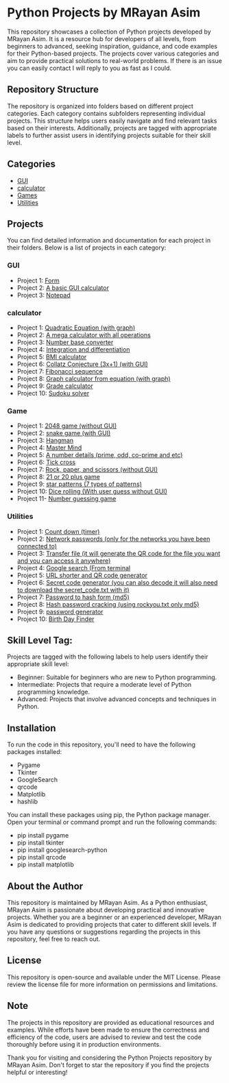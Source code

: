 # Python Projects by MRayan Asim

This repository showcases a collection of Python projects developed by MRayan Asim. It is a resource hub for developers of all levels, from beginners to advanced, seeking inspiration, guidance, and code examples for their Python-based projects. The projects cover various categories and aim to provide practical solutions to real-world problems. If there is an issue you can easily contact I will reply to you as fast as I could.

## Repository Structure

The repository is organized into folders based on different project categories. Each category contains subfolders representing individual projects. This structure helps users easily navigate and find relevant tasks based on their interests. Additionally, projects are tagged with appropriate labels to further assist users in identifying projects suitable for their skill level.

## Categories

- [GUI](https://github.com/drik493/python_projects/tree/main/GUI)
- [calculator](https://github.com/drik493/python_projects/tree/main/Calculator)
- [Games](https://github.com/drik493/python_projects/tree/main/Game)
- [Utilities](https://github.com/drik493/python_projects/tree/main/Utilities)

## Projects

You can find detailed information and documentation for each project in their folders. Below is a list of projects in each category:

### GUI

- Project  1: [ Form ](https://github.com/drik493/python_projects/blob/main/GUI/Form.py)
- Project  2: [ A basic GUI calculator ](https://github.com/drik493/python_projects/blob/main/GUI/A_basic_gui_calculator.py)
- Project  3: [ Notepad ](https://github.com/drik493/python_projects/blob/main/GUI/notepad.py)

### calculator

- Project  1: [ Quadratic Equation (with graph) ](https://github.com/drik493/python_projects/blob/main/Calculator/Quadratic_Equation.py)
- Project  2: [ A mega calculator with all operations ](https://github.com/drik493/python_projects/blob/main/Calculator/mega_calculator.py)
- Project  3: [ Number base converter ](https://github.com/drik493/python_projects/blob/main/Calculator/number_base.py)
- Project  4: [ Integration and differentiation ](https://github.com/drik493/python_projects/blob/main/Calculator/int_diff.py)
- Project  5: [ BMI calculator ](https://github.com/drik493/python_projects/blob/main/Calculator/bmi.py)
- Project  6: [ Collatz Conjecture (3x+1) (with GUI) ](https://github.com/drik493/python_projects/blob/main/Calculator/conject.py)
- Project  7: [ Fibonacci sequence ](https://github.com/drik493/python_projects/blob/main/Calculator/sequence.py)
- Project  8: [ Graph calculator from equation  (with graph) ](https://github.com/drik493/python_projects/blob/main/Calculator/graph.py)
- Project  9: [ Grade calculator ](https://github.com/drik493/python_projects/blob/main/Calculator/grade.py)
- Project  10: [ Sudoku solver ](https://github.com/drik493/python_projects/blob/main/Calculator/sudukko.py)


### Game

- Project  1: [ 2048 game (without GUI) ](https://github.com/drik493/python_projects/blob/main/Game/2048.py)
- Project  2: [ snake game (with GUI)  ](https://github.com/drik493/python_projects/blob/main/Game/snake_game.py)
- Project  3: [ Hangman ](https://github.com/drik493/python_projects/blob/main/Game/hangman.py)
- Project  4: [ Master Mind ](https://github.com/drik493/python_projects/blob/main/Game/master_mid.py)
- Project  5: [ A number details (prime, odd, co-prime and etc)](https://github.com/drik493/python_projects/blob/main/Game/number_details.py)
- Project  6: [ Tick cross ](https://github.com/drik493/python_projects/blob/main/Game/tick_cross.py)
- Project  7: [ Rock, paper, and scissors (without GUI)](https://github.com/drik493/python_projects/blob/main/Game/rock,paper,scissors.py)
- Project  8: [ 21 or 20 plus game ](https://github.com/drik493/python_projects/blob/main/Game/21.py)
- Project  9: [ star patterns (7 types of patterns) ](https://github.com/drik493/python_projects/blob/main/Game/star.py)
- Project  10: [ Dice rolling  (With user guess without GUI)  ](https://github.com/drik493/python_projects/blob/main/Game/dice.py)
- Project  11- [ Number guessing game ](https://github.com/drik493/python_projects/blob/main/Game/number_guessing.py)

### Utilities

- Project  1: [ Count down (timer) ](https://github.com/drik493/python_projects/blob/main/Utilities/count_down.py)
- Project  2: [ Network passwords (only for the networks you have been connected to) ](https://github.com/drik493/python_projects/blob/main/Utilities/network.py)
- Project  3: [ Transfer file  (it will generate the QR code for the file you want and you can access it anywhere) ](https://github.com/drik493/python_projects/blob/main/Utilities/transfer.py)
- Project  4: [ Google search (From terminal ](https://github.com/drik493/python_projects/blob/main/Utilities/google.py)
- Project  5: [ URL shorter and  QR code generator ](https://github.com/drik493/python_projects/blob/main/Utilities/url.py)
- Project  6: [ Secret code generator (you can also decode it will also need to  download the secret_code.txt with it) ](https://github.com/drik493/python_projects/blob/main/Utilities/secret_code.py)
- Project  7: [ Password to hash form (md5) ](https://github.com/drik493/python_projects/blob/main/Utilities/password_hash.py)
- Project  8: [ Hash password cracking (using rockyou.txt only md5)  ](https://github.com/drik493/python_projects/blob/main/Utilities/password.py)
- Project  9: [  password generator  ](https://github.com/drik493/python_projects/blob/main/Utilities/passwrd_generator.py)
- Project  10: [  Birth Day Finder  ](https://github.com/drik493/python_projects/blob/main/Utilities/birthday.py)


## Skill Level Tag:

Projects are tagged with the following labels to help users identify their appropriate skill level:

- Beginner: Suitable for beginners who are new to Python programming.
- Intermediate: Projects that require a moderate level of Python programming knowledge.
- Advanced: Projects that involve advanced concepts and techniques in Python.

## Installation

To run the code in this repository, you'll need to have the following packages installed:

- Pygame
- Tkinter
- GoogleSearch
- qrcode
- Matplotlib
- hashlib

You can install these packages using pip, the Python package manager. Open your terminal or command prompt and run the following commands:
- pip install pygame
- pip install tkinter
- pip install googlesearch-python
- pip install qrcode
- pip install matplotlib

## About the Author

This repository is maintained by MRayan Asim. As a Python enthusiast, MRayan Asim is passionate about developing practical and innovative projects. Whether you are a beginner or an experienced developer, MRayan Asim is dedicated to providing projects that cater to different skill levels. If you have any questions or suggestions regarding the projects in this repository, feel free to reach out.

## License

This repository is open-source and available under the MIT License. Please review the license file for more information on permissions and limitations.

## Note

The projects in this repository are provided as educational resources and examples. While efforts have been made to ensure the correctness and efficiency of the code, users are advised to review and test the code thoroughly before using it in production environments.

Thank you for visiting and considering the Python Projects repository by MRayan Asim. Don't forget to star the repository if you find the projects helpful or interesting!
